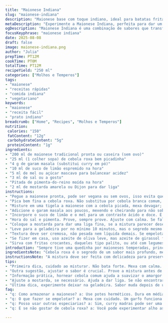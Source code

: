 ```yaml
---
title: "Maionese Indiana"
slug: "maionese-indiana"
description: "Maionese base com toque indiano, ideal para batatas fritas, sanduíches e legumes crus. Troque cebola verde por cebolinha comum e curry powder por garam masala. Ajustes nos temperos para sabor mais equilibrado e textura cremosa sem ovos, lactose ou glúten. Receita fácil, rápida, com dicas para evitar segredo seco ou empelotado. Ótima alternativa para intensificar sabor direto da Índia com ingredientes simples que qualquer cozinha brasileira tem à mão."
metaDescription: "Experimente a Maionese Indiana, perfeita para dar um toque especial a batatas fritas e sanduíches com sabores exóticos e equilibrados."
ogDescription: "Maionese Indiana é uma combinação de sabores que transforma petiscos comuns em experiências memoráveis. Aprenda a fazer."
focusKeyphrase: "maionese indiana"
date: 2025-08-08
draft: false
image: maionese-indiana.png
author: "Julia"
prepTime: PT12M
cookTime: PT0M
totalTime: PT12M
recipeYield: "250 ml"
categories: ["Molhos e Temperos"]
tags:
- "maionese"
- "receitas rápidas"
- "comida indiana"
- "vegetariano"
keywords:
- "maionese"
- "receita fácil"
- "prato indiano"
breadcrumb: ["Home", "Recipes", "Molhos e Temperos"]
nutrition: 
 calories: "150"
 fatContent: "12g"
 carbohydrateContent: "5g"
 proteinContent: "1g"
ingredients:
- "200 ml de maionese tradicional pronta ou caseira (sem ovo)"
- "25 ml (1 colher sopa) de cebola roxa bem picadinha"
- "4 g de garam masala (substitui curry em pó)"
- "10 ml de suco de limão espremido na hora"
- "5 ml de mel ou açúcar mascavo para balancear acidez"
- "3 ml de sal ou a gosto"
- "Pitada de pimenta-do-reino moída na hora"
- "2 ml de mostarda amarela ou Dijon para dar liga"
instructions:
- "Pegue a maionese pronta, pode ser vegana ou sem ovos, isso evita quebra na emulsão e facilita o processo."
- "Pica bem fina a cebola roxa. Não substitua por cebola branca comum, roxa tem doçura e menos ardência, evita aquelas surpresas na boca."
- "Misture em uma tigela a maionese com a cebola picada, mexa devagar; nada de bater forte ou emulsifica errado — vai ficar meio líquido de primeira."
- "Adicione o garam masala aos poucos, mexendo e cheirando para não sobrecarregar. Garam dá aquele aroma diferente; muito pode virar confusão."
- "Incorpore o suco de limão e o mel para um contraste ácido e doce. É o toque que corta a gordura da maionese e realça os temperos, sem deixar gosto azedo."
- "Hora do sal e pimenta. Prove, sempre prove. Ajuste com calma. Se faltar sabor, pimentinha pode mudar tudo, mas vai devagar."
- "Coloque a mostarda para dar uma liga fina, se a mistura parecer desequilibrada. Ajuda a textura e evita que separe com o tempo."
- "Leve para a geladeira por no mínimo 10 minutos, mas o segredo mesmo é sentir o sabor do dia seguinte, aí fica impregnado, mais complexo."
- "Textura deve ser cremosa, não pesada nem líquida demais. Se empelotar, mexa com um garfo para desfazer os nódulos e aplique uma colher de óleo aos poucos para ajustar."
- "Se fizer em casa, uso azeite de oliva leve, mas azeite de girassol funciona; evita sabores muito fortes que destoam do garam masala."
- "Sirva com fritas crocantes, daqueles tipo palito, ou até com legumes crus. No sanduíche de frango, quebra o tradicional e dá personalidade, tudo a ver com comidinhas de boteco e lanches de rua brasileiros."
introduction: "Sempre tive uma quedinha por maioneses temperadas, principalmente quando quero algo rápido que haja mais que cheiro e gordura. A ideia de colocar especiarias indianas veio depois de umas viagens, cheiros intensos, aromas de especiarias e aquela sensação vibrante de comida quente. Esta maionese, sem ovos e com toque do garam masala, virou hábito aqui de casa para incrementar sanduíches e petiscos. O equilíbrio entre acidez e doçura é crucial, descobri isso na tentativa frustrada de maionese pura com curry. Se for usar cebola comum, passar no fogo para tirar o amargor ajuda, mas nada igual roxa fresca. Faço sempre em potinhos pequenos, dura uns 3 dias, perfeito para ficar com sabor fresco e não correr riscos."
ingredientsNote: "Cebola roxa é o segredo de um sabor mais profundo, menos agressivo que a verde tradicional. Garam masala oferece um sabor mais rico e complexo que o curry simples. Você pode trocar garam masala por curry madras, mais picante e menos terroso, se quiser o calor. Evite usar maionese industrial comum muito gordurosa, prefira versões caseiras ou veganas para melhor incorporação dos temperos. O toque cítrico do limão equilibra a maionese e ajuda a preservar, além de realçar especiarias. Use mel para amaciar o azedo, o açúcar mascavo também serve para um toque mais caramelizado. Se não tiver mostarda, pode usar um pouquinho de óleo para ligar ao mexer, mas fica menos estável. Ajuste o sal com calma, sobriedade evita que ele  mate o perfume do garam masala."
instructionsNote: "A mistura deve ser feita com delicadeza para preservar textura e evitar que fique aguada. Fui aprendendo que mexer demais é perigoso, uma mexida lenta com colher é melhor. Provando no meio do processo, consegui ajustar níveis de especiarias. O descanso na geladeira traz o milagre do sabor, quando os aromas se fundem. Em ocasiões apressadas, uso bateria rápida em fouet, mas o sabor fica menos profundo. Evite usar temperos diretamente na maionese quente, pode talhar. Se formar grumos, mexa calmamente ou acrescente um pouco de óleo em fio para ajustar. Armazeno sempre em potes limpos e herméticos para prevenir contaminação. Experimente em sanduíches de frango grelhado com pão francês crocante, sabor explode – um passe livre para lanches com personalidade."
tips:
- "Primeira dica, cuidado ao misturar. Não bata forte. Mexa com calma. Isso evita que a maionese fique aguada. Aroma da cebola roxa é mais suave. Garam masala dá aquele toque especial. Use com moderação."
- "Outra sugestão, ajustar o sabor é crucial. Prove a mistura antes de servir. Limão e mel são essenciais. Eles cortam a gordura. Isso deixa tudo mais equilibrado. Se faltar sal, adicione com parcimônia."
- "Informação prática, hornear cebola comum ajuda a suavizar o amargor. Pode substituir cebola roxa se não tiver. Mas roxa é melhor. Textura exclusiva. Isso faz diferença na maionese."
- "Ajuste a mostarda, se necessário. Ajuda a dar liga. Se não encontrar, um fio de óleo pode funcionar. Mas fica diferente. O ideal sempre é procurar a mostarda."
- "Última dica, experimente deixar na geladeira. Sabor muda depois de um tempo. Os aromas se misturam. Fica melhor no dia seguinte. Isso é um truque que aprendi ao longo da experiência."
faq:
- "q: Como armazenar a maionese? a: Use potes herméticos. Dura em média três dias. Mas sempre verifique o cheiro. Caso esteja ruim, jogue fora. Cuidados são essenciais na cozinha."
- "q: O que fazer se empelotar? a: Mexa com cuidado. Um garfo funciona bem. Se não resolver, um fio de óleo pode ajudar. Isso uniformiza a textura. Não bata, prefira movimento suave."
- "q: Posso usar outras especiarias? a: Sim, curry madras pode ser uma opção. Mais picante. Mas garam masala é melhor. Sabor é mais complexo. As especiarias fazem a diferença."
- "q: E se não gostar de cebola roxa? a: Você pode experimentar alho assado. Mas o sabor fica diferente. Sempre bom ajustar ao seu gosto. Experimentar é parte do processo."

---
```

